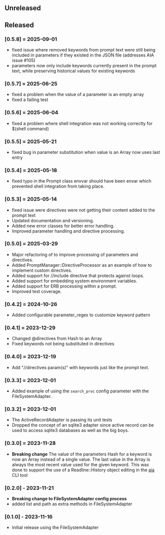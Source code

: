 ## Unreleased

## Released
### [0.5.8] = 2025-09-01
- fixed issue where removed keywords from prompt text were still being included in parameters if they existed in the JSON file (addresses AIA issue #105)
- parameters now only include keywords currently present in the prompt text, while preserving historical values for existing keywords

### [0.5.7] = 2025-06-25
- fixed a problem when the value of a parameter is an empty array
- fixed a failing test

### [0.5.6] = 2025-06-04
- fixed a problem where shell integration was not working correctly for $(shell command)

### [0.5.5] = 2025-05-21
- fixed bug in parameter substitution when value is an Array now uses last entry

### [0.5.4] = 2025-05-18
- fixed typo in the Prompt class envvar should have been envar which prevented shell integration from taking place.

### [0.5.3] = 2025-05-14
- fixed issue were directives were not getting their content added to the prompt text
- Updated documentation and versioning.
- Added new error classes for better error handling.
- Improved parameter handling and directive processing.

### [0.5.0] = 2025-03-29
- Major refactoring of to improve processing of parameters and directives.
- Added PromptManager::DirectiveProcessor as an example of how to implement custom directives.
- Added support for //include directive that protects against loops.
- Added support for embedding system environment variables.
- Added support for ERB processing within a prompt.
- Improved test coverage.

### [0.4.2] = 2024-10-26
- Added configurable parameter_regex to customize keyword pattern

### [0.4.1] = 2023-12-29
- Changed @directives from Hash to an Array
- Fixed keywords not being substituted in directives

### [0.4.0] = 2023-12-19
- Add "//directives param(s)" with keywords just like the prompt text.

### [0.3.3] = 2023-12-01
- Added example of using the `search_proc` config parameter with the FileSystemAdapter.

### [0.3.2] = 2023-12-01

- The ActiveRecordAdapter is passing its unit tests
- Dropped the concept of an sqlite3 adapter since active record can be used to access sqlite3 databases as well as the big boys.

### [0.3.0] = 2023-11-28

- **Breaking change** The value of the parameters Hash for a keyword is now an Array instead of a single value.  The last value in the Array is always the most recent value used for the given keyword.  This was done to support the use of a Readline::History object editing in the [aia](https://github.com/MadBomber/aia) CLI tool

### [0.2.0] - 2023-11-21

- **Breaking change to FileSystemAdapter config process**
- added list and path as extra methods in FileSystemAdapter

### [0.1.0] - 2023-11-16

- Initial release using the FileSystemAdapter
